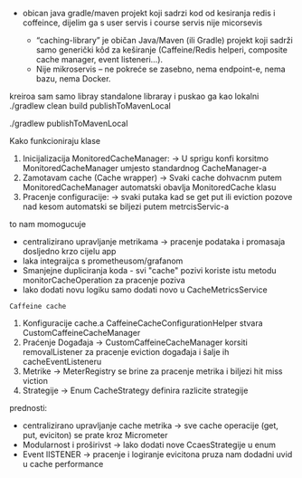  * obican java gradle/maven projekt koji sadrzi kod od kesiranja redis i coffeince, 
    dijelim ga s user servis i course servis nije micorsevis

     * “caching-library” je običan Java/Maven (ili Gradle) projekt koji sadrži samo generički kôd
       za keširanje (Caffeine/Redis helperi, composite cache manager, event listeneri…).
     * Nije mikroservis – ne pokreće se zasebno, nema endpoint-e, nema bazu, nema Docker.
   

kreiroa sam samo libray standalone libraray i puskao ga kao lokalni
./gradlew clean build publishToMavenLocal

./gradlew publishToMavenLocal


  Kako funkcioniraju klase
   1. Inicijalizacija MonitoredCacheManager:
    -> U sprigu konfi korsitmo MonitoredCacheManager umjesto standardnog CacheManager-a
   2. Zamotavam cache (Cache wrapper) 
    -> Svaki cache dohvacnm putem MonitoredCacheManager automatski obavlja MonitoredCache klasu
   3. Pracenje configuracije:
    -> svaki putaka kad se get put ili eviction pozove nad kesom automatski se biljezi putem metrcisServic-a

   to nam momogucuje
   * centralizirano upravljanje metrikama -> pracenje podataka i promasaja dosljedno krzo cijelu app
   * laka integraijca s prometheusom/grafanom 
   * Smanjejne dupliciranja koda - svi "cache" pozivi koriste istu metodu monitorCacheOperation za pracenje poziva
   * lako dodati novu logiku samo dodati novo u CacheMetricsService

    Caffeine cache
  1. Konfiguracije cache.a CaffeineCacheConfigurationHelper stvara CustomCaffeineCacheManager
  2. Praćenje Događaja -> CustomCaffeineCacheManager korsiti removalListener za pracenje eviction događaja i šalje ih cacheEventListeneru
  3. Metrike -> MeterRegistry se brine za pracenje metrika i biljezi hit miss viction
  4. Strategije -> Enum CacheStrategy definira razlicite strategije 

  prednosti:
  * centralizirano upravljanje cache metrika -> sve cache operacije (get, put, eviciton) se prate kroz Micrometer
  * Modularnost i proširivst -> lako dodati nove CcaesStrategije u enum 
  * Event lISTENER -> pracenje i logiranje evicitona pruza nam dodadni uvid u cache performance


  